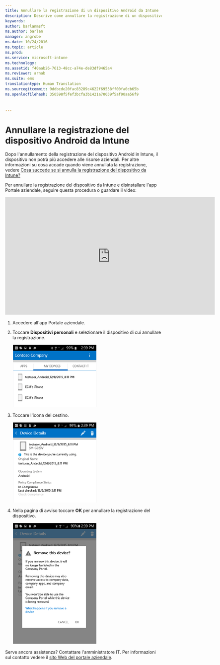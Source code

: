 ```yaml
---
title: Annullare la registrazione di un dispositivo Android da Intune | Microsoft Intune
description: Descrive come annullare la registrazione di un dispositivo Android da Intune
keywords: 
author: barlanmsft
ms.author: barlan
manager: angrobe
ms.date: 10/24/2016
ms.topic: article
ms.prod: 
ms.service: microsoft-intune
ms.technology: 
ms.assetid: f40aab26-7613-48cc-a74e-de83df9465a4
ms.reviewer: arnab
ms.suite: ems
translationtype: Human Translation
ms.sourcegitcommit: 9ddbcde20fac83289c4622f69538ff00fa0cb65b
ms.openlocfilehash: 350598f5fef3bcfa3b1421a70039f5af90aa56f9


---
```



# <a name="unenroll-your-android-device-from-intune"></a>Annullare la registrazione del dispositivo Android da Intune

Dopo l'annullamento della registrazione del dispositivo Android in Intune, il dispositivo non potrà più accedere alle risorse aziendali.  Per altre informazioni su cosa accade quando viene annullata la registrazione, vedere [Cosa succede se si annulla la registrazione del dispositivo da Intune?](what-happens-if-you-unenroll-your-device-from-intune-android.md)

Per annullare la registrazione del dispositivo da Intune e disinstallare l'app Portale aziendale, seguire questa procedura o guardare il video:

<iframe width="675" height="379" src="https://www.youtube.com/embed/K-Vi7lNfaMk" frameborder="0" allowfullscreen></iframe>

1.  Accedere all'app Portale aziendale.

2.  Toccare **Dispositivi personali** e selezionare il dispositivo di cui annullare la registrazione.

    ![Scegliere il dispositivo del quale si vuole annullare la registrazione.](./media/andr-1-my-devices-choose.png)

3.  Toccare l'icona del cestino.

    ![Toccare l'icona del cestino.](./media/andr-2-tap-trashcan.png)

4.  Nella pagina di avviso toccare **OK** per annullare la registrazione del dispositivo.

    ![Rimuovere il dispositivo.](./media/andr-3-warning-about-remove.png)

Serve ancora assistenza? Contattare l'amministratore IT. Per informazioni sul contatto vedere il [sito Web del portale aziendale](http://portal.manage.microsoft.com).



<!--HONumber=Nov16_HO1-->


